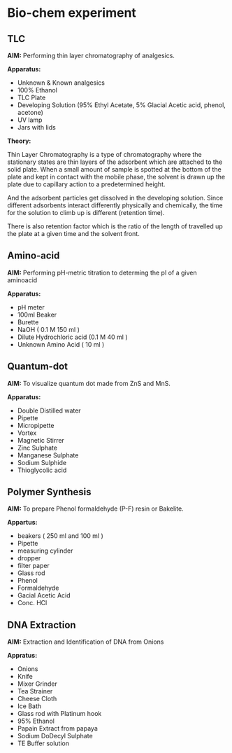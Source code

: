 # Bio-chem experiment

## TLC

**AIM:** Performing thin layer chromatography of analgesics.

**Apparatus:**

- Unknown & Known analgesics
- 100% Ethanol
- TLC Plate
- Developing Solution (95% Ethyl Acetate, 5% Glacial Acetic acid, phenol, acetone)
- UV lamp
- Jars with lids

**Theory:**

Thin Layer Chromatography is a type of chromatography where the stationary states
are thin layers of the adsorbent which are attached to the solid plate. When a
small amount of sample is spotted at the bottom of the plate and kept in contact
with the mobile phase, the solvent is drawn up the plate due to capillary action
to a predetermined height.

And the adsorbent particles get dissolved in the developing solution.
Since different adsorbents interact differently physically and chemically, the
time for the solution to climb up is different (retention time).

There is also retention factor which is the ratio of the length
of travelled up the plate at a given time and the solvent front.

## Amino-acid

**AIM:** Performing pH-metric titration to determing the pI of a given aminoacid

**Apparatus:**

- pH meter
- 100ml Beaker
- Burette
- NaOH ( 0.1 M 150 ml )
- Dilute Hydrochloric acid (0.1 M 40 ml )
- Unknown Amino Acid ( 10 ml )

## Quantum-dot

**AIM:** To visualize quantum dot made from ZnS and MnS.

**Apparatus:**

- Double Distilled water
- Pipette
- Micropipette
- Vortex
- Magnetic Stirrer
- Zinc Sulphate
- Manganese Sulphate
- Sodium Sulphide
- Thioglycolic acid

## Polymer Synthesis

**AIM:** To prepare Phenol formaldehyde (P-F) resin or Bakelite.

**Appartus:**

- beakers ( 250 ml and 100 ml )
- Pipette
- measuring cylinder
- dropper
- filter paper
- Glass rod
- Phenol
- Formaldehyde
- Gacial Acetic Acid
- Conc. HCl

## DNA Extraction

**AIM:** Extraction and Identification of DNA from Onions

**Appratus:**

- Onions
- Knife
- Mixer Grinder
- Tea Strainer
- Cheese Cloth
- Ice Bath
- Glass rod with Platinum hook
- 95% Ethanol
- Papain Extract from papaya
- Sodium DoDecyl Sulphate
- TE Buffer solution
